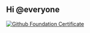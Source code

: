## Hi @everyone



[![Github Foundation Certificate](https://images.credly.com/size/110x110/images/024d0122-724d-4c5a-bd83-cfe3c4b7a073/image.png)](https://www.credly.com/badges/d3f84cd3-3a3a-4cb9-bc1b-4e39d180d274/public_url)
